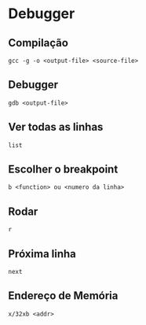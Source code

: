# Debugger

## Compilação

```
gcc -g -o <output-file> <source-file>
```

## Debugger

```
gdb <output-file>
```

## Ver todas as linhas

```
list
``` 

## Escolher o breakpoint

```
b <function> ou <numero da linha>
```

## Rodar

```
r
```

## Próxima linha

```
next
```


## Endereço de Memória

```
x/32xb <addr>
```
